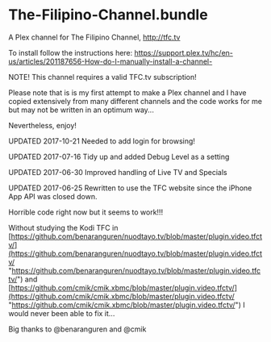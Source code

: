 # The-Filipino-Channel.bundle
A Plex channel for The Filipino Channel, http://tfc.tv

To install follow the instructions here: https://support.plex.tv/hc/en-us/articles/201187656-How-do-I-manually-install-a-channel-

NOTE! This channel requires a valid TFC.tv subscription!

Please note that is is my first attempt to make a Plex channel and I have copied extensively from many different channels
and the code works for me but may not be written in an optimum way...

Nevertheless, enjoy!

UPDATED 2017-10-21  Needed to add login for browsing!

UPDATED 2017-07-16  Tidy up and added Debug Level as a setting

UPDATED 2017-06-30  Improved handling of Live TV and Specials

UPDATED 2017-06-25  Rewritten to use the TFC website since the iPhone App API was closed down.

Horrible code right now but it seems to work!!!
                   
Without studying the Kodi TFC in [https://github.com/benaranguren/nuodtayo.tv/blob/master/plugin.video.tfctv/](https://github.com/benaranguren/nuodtayo.tv/blob/master/plugin.video.tfctv/ "https://github.com/benaranguren/nuodtayo.tv/blob/master/plugin.video.tfctv/")  and [https://github.com/cmik/cmik.xbmc/blob/master/plugin.video.tfctv/](https://github.com/cmik/cmik.xbmc/blob/master/plugin.video.tfctv/ "https://github.com/cmik/cmik.xbmc/blob/master/plugin.video.tfctv/") I would never been able to fix it...

Big thanks to @benaranguren and @cmik




